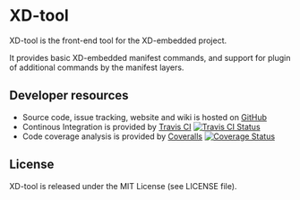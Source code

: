 # XD-tool

XD-tool is the front-end tool for the XD-embedded project.

It provides basic XD-embedded manifest commands, and support for plugin of
additional commands by the manifest layers.

## Developer resources

- Source code, issue tracking, website and wiki is hosted on
  [GitHub](https://github.com)
- Continous Integration is provided by [Travis CI](https://travis-ci.org)
  [![Travis CI Status](https://travis-ci.org/XD-embedded/xd-tool.svg?branch=master)](https://travis-ci.org/XD-embedded/xd-tool)
- Code coverage analysis is provided by [Coveralls](https://coveralls.io)
  [![Coverage Status](https://coveralls.io/repos/XD-embedded/xd-tool/badge.png)](https://coveralls.io/r/XD-embedded/xd-tool)

## License

XD-tool is released under the MIT License (see LICENSE file).
